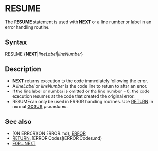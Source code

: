# RESUME

The **RESUME** statement is used with **NEXT** or a line number or label in an error handling routine.

  

## Syntax

RESUME {**NEXT**|*lineLabel*|*lineNumber*}
  

## Description

* **NEXT** returns execution to the code immediately following the error.
* A *lineLabel* or *lineNumber* is the code line to return to after an error.
* If the line label or number is omitted or the line number = 0, the code execution resumes at the code that created the original error.
* RESUMEcan only be used in ERROR handling routines. Use [RETURN](RETURN.md) in normal [GOSUB](GOSUB.md) procedures.

  

## See also

* [ON ERROR](ON ERROR.md), [ERROR](ERROR.md)
* [RETURN](RETURN.md), [ERROR Codes](ERROR Codes.md)
* [FOR...NEXT](FOR...NEXT.md)

  

